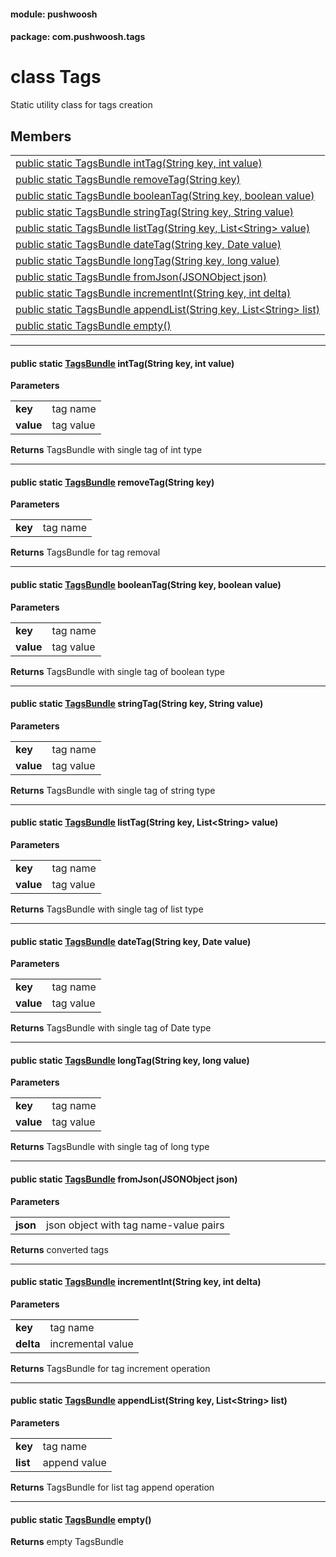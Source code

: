 
#### module: pushwoosh  

#### package: com.pushwoosh.tags  

# <a name="heading"></a>class Tags  
Static utility class for tags creation 
## Members  

<table>
	<tr>
		<td><a href="#1a88e97275c9405b4b86688d463e03655e">public static TagsBundle intTag(String key, int value)</a></td>
	</tr>
	<tr>
		<td><a href="#1a536656d2528fd99bf60f4b0966fe7a0f">public static TagsBundle removeTag(String key)</a></td>
	</tr>
	<tr>
		<td><a href="#1a9627acfbab6f0023445b8f123b73ae14">public static TagsBundle booleanTag(String key, boolean value)</a></td>
	</tr>
	<tr>
		<td><a href="#1a2b210291b5e7571e0affafd0c4a50db7">public static TagsBundle stringTag(String key, String value)</a></td>
	</tr>
	<tr>
		<td><a href="#1acb912a6db47532fd49d8e63de839ae5f">public static TagsBundle listTag(String key, List&lt;String&gt; value)</a></td>
	</tr>
	<tr>
		<td><a href="#1adba5f31f59273b8d792b611156d0db35">public static TagsBundle dateTag(String key, Date value)</a></td>
	</tr>
	<tr>
		<td><a href="#1a96b12060853f6789d9430a7eac9fea1d">public static TagsBundle longTag(String key, long value)</a></td>
	</tr>
	<tr>
		<td><a href="#1a9054d5661c27310ca0552aed35ef8fae">public static TagsBundle fromJson(JSONObject json)</a></td>
	</tr>
	<tr>
		<td><a href="#1af0df6b2c0a6375e7c63835c5c61c971f">public static TagsBundle incrementInt(String key, int delta)</a></td>
	</tr>
	<tr>
		<td><a href="#1a6a90971b224f31f94bf40790b30f1ae7">public static TagsBundle appendList(String key, List&lt;String&gt; list)</a></td>
	</tr>
	<tr>
		<td><a href="#1a483f7762842c02d8b4eb54fc52ee53fd">public static TagsBundle empty()</a></td>
	</tr>
</table>


----------  
  

#### <a name="1a88e97275c9405b4b86688d463e03655e"></a>public static <a href="TagsBundle.md">TagsBundle</a> intTag(String key, int value)  
<strong>Parameters</strong><br/>
<table>
	<tr>
		<td><strong>key</strong></td>
		<td>tag name </td>
	</tr>
	<tr>
		<td><strong>value</strong></td>
		<td>tag value </td>
	</tr>
</table>
<strong>Returns</strong> TagsBundle with single tag of int type 

----------  
  

#### <a name="1a536656d2528fd99bf60f4b0966fe7a0f"></a>public static <a href="TagsBundle.md">TagsBundle</a> removeTag(String key)  
<strong>Parameters</strong><br/>
<table>
	<tr>
		<td><strong>key</strong></td>
		<td>tag name </td>
	</tr>
</table>
<strong>Returns</strong> TagsBundle for tag removal 

----------  
  

#### <a name="1a9627acfbab6f0023445b8f123b73ae14"></a>public static <a href="TagsBundle.md">TagsBundle</a> booleanTag(String key, boolean value)  
<strong>Parameters</strong><br/>
<table>
	<tr>
		<td><strong>key</strong></td>
		<td>tag name </td>
	</tr>
	<tr>
		<td><strong>value</strong></td>
		<td>tag value </td>
	</tr>
</table>
<strong>Returns</strong> TagsBundle with single tag of boolean type 

----------  
  

#### <a name="1a2b210291b5e7571e0affafd0c4a50db7"></a>public static <a href="TagsBundle.md">TagsBundle</a> stringTag(String key, String value)  
<strong>Parameters</strong><br/>
<table>
	<tr>
		<td><strong>key</strong></td>
		<td>tag name </td>
	</tr>
	<tr>
		<td><strong>value</strong></td>
		<td>tag value </td>
	</tr>
</table>
<strong>Returns</strong> TagsBundle with single tag of string type 

----------  
  

#### <a name="1acb912a6db47532fd49d8e63de839ae5f"></a>public static <a href="TagsBundle.md">TagsBundle</a> listTag(String key, List&lt;String&gt; value)  
<strong>Parameters</strong><br/>
<table>
	<tr>
		<td><strong>key</strong></td>
		<td>tag name </td>
	</tr>
	<tr>
		<td><strong>value</strong></td>
		<td>tag value </td>
	</tr>
</table>
<strong>Returns</strong> TagsBundle with single tag of list type 

----------  
  

#### <a name="1adba5f31f59273b8d792b611156d0db35"></a>public static <a href="TagsBundle.md">TagsBundle</a> dateTag(String key, Date value)  
<strong>Parameters</strong><br/>
<table>
	<tr>
		<td><strong>key</strong></td>
		<td>tag name </td>
	</tr>
	<tr>
		<td><strong>value</strong></td>
		<td>tag value </td>
	</tr>
</table>
<strong>Returns</strong> TagsBundle with single tag of Date type 

----------  
  

#### <a name="1a96b12060853f6789d9430a7eac9fea1d"></a>public static <a href="TagsBundle.md">TagsBundle</a> longTag(String key, long value)  
<strong>Parameters</strong><br/>
<table>
	<tr>
		<td><strong>key</strong></td>
		<td>tag name </td>
	</tr>
	<tr>
		<td><strong>value</strong></td>
		<td>tag value </td>
	</tr>
</table>
<strong>Returns</strong> TagsBundle with single tag of long type 

----------  
  

#### <a name="1a9054d5661c27310ca0552aed35ef8fae"></a>public static <a href="TagsBundle.md">TagsBundle</a> fromJson(JSONObject json)  
<strong>Parameters</strong><br/>
<table>
	<tr>
		<td><strong>json</strong></td>
		<td>json object with tag name-value pairs </td>
	</tr>
</table>
<strong>Returns</strong> converted tags 

----------  
  

#### <a name="1af0df6b2c0a6375e7c63835c5c61c971f"></a>public static <a href="TagsBundle.md">TagsBundle</a> incrementInt(String key, int delta)  
<strong>Parameters</strong><br/>
<table>
	<tr>
		<td><strong>key</strong></td>
		<td>tag name </td>
	</tr>
	<tr>
		<td><strong>delta</strong></td>
		<td>incremental value </td>
	</tr>
</table>
<strong>Returns</strong> TagsBundle for tag increment operation 

----------  
  

#### <a name="1a6a90971b224f31f94bf40790b30f1ae7"></a>public static <a href="TagsBundle.md">TagsBundle</a> appendList(String key, List&lt;String&gt; list)  
<strong>Parameters</strong><br/>
<table>
	<tr>
		<td><strong>key</strong></td>
		<td>tag name </td>
	</tr>
	<tr>
		<td><strong>list</strong></td>
		<td>append value </td>
	</tr>
</table>
<strong>Returns</strong> TagsBundle for list tag append operation 

----------  
  

#### <a name="1a483f7762842c02d8b4eb54fc52ee53fd"></a>public static <a href="TagsBundle.md">TagsBundle</a> empty()  
<strong>Returns</strong> empty TagsBundle 